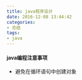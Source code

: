 ```yaml
---
title: java程序设计
date: 2016-12-08 13:44:42
categories: 
- 总结
tags:
- java
---
```




#### java编程注意事项

- 避免在循环语句中创建对象
